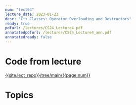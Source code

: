 ```yaml
---
num: "lect04"
lecture_date: 2023-01-23
desc: "C++ Classes: Operator Overloading and Destructors"
ready: true
pdfurl: /lectures/CS24_Lecture4.pdf
annotatedpdfurl: /lectures/CS24_Lecture4_ann.pdf
annotatedready: false
---
```


# Code from lecture

[{{site.lect_repo}}/tree/main/{{page.num}}]({{site.lect_repo}}/tree/main/{{page.num}})


# Topics
